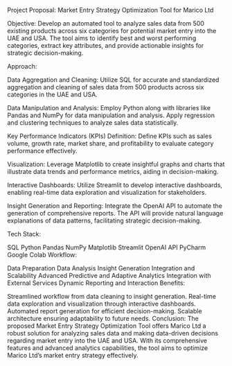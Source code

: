 Project Proposal: Market Entry Strategy Optimization Tool for Marico Ltd

Objective:
Develop an automated tool to analyze sales data from 500 existing products across six categories for potential market entry into the UAE and USA. The tool aims to identify best and worst performing categories, extract key attributes, and provide actionable insights for strategic decision-making.

Approach:

Data Aggregation and Cleaning:
Utilize SQL for accurate and standardized aggregation and cleaning of sales data from 500 products across six categories in the UAE and USA.

Data Manipulation and Analysis:
Employ Python along with libraries like Pandas and NumPy for data manipulation and analysis. Apply regression and clustering techniques to analyze sales data statistically.

Key Performance Indicators (KPIs) Definition:
Define KPIs such as sales volume, growth rate, market share, and profitability to evaluate category performance effectively.

Visualization:
Leverage Matplotlib to create insightful graphs and charts that illustrate data trends and performance metrics, aiding in decision-making.

Interactive Dashboards:
Utilize Streamlit to develop interactive dashboards, enabling real-time data exploration and visualization for stakeholders.

Insight Generation and Reporting:
Integrate the OpenAI API to automate the generation of comprehensive reports. The API will provide natural language explanations of data patterns, facilitating strategic decision-making.

Tech Stack:

SQL
Python
Pandas
NumPy
Matplotlib
Streamlit
OpenAI API
PyCharm
Google Colab
Workflow:

Data Preparation
Data Analysis
Insight Generation
Integration and Scalability
Advanced Predictive and Adaptive Analytics
Integration with External Services
Dynamic Reporting and Interaction
Benefits:

Streamlined workflow from data cleaning to insight generation.
Real-time data exploration and visualization through interactive dashboards.
Automated report generation for efficient decision-making.
Scalable architecture ensuring adaptability to future needs.
Conclusion:
The proposed Market Entry Strategy Optimization Tool offers Marico Ltd a robust solution for analyzing sales data and making data-driven decisions regarding market entry into the UAE and USA. With its comprehensive features and advanced analytics capabilities, the tool aims to optimize Marico Ltd’s market entry strategy effectively.
